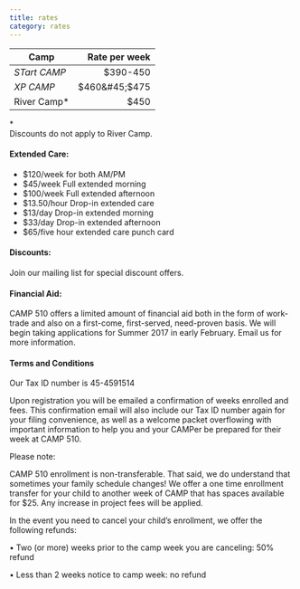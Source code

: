 ```yaml
---
title: rates
category: rates
---
```


| Camp | Rate per week |
| ---- | ------------: |
| _STart CAMP_ |$390-450 |
|_XP CAMP_ | $460&#45;$475 |
| River Camp&#42; | $450 |


&#42; <br>Discounts do not apply to River Camp.

#### __Extended Care:__

   * $120/week for both AM/PM
   * $45/week Full extended morning
   * $100/week Full extended afternoon
   * $13.50/hour Drop-in extended care
   * $13/day Drop-in extended morning
   * $33/day Drop-in extended afternoon
   * $65/five hour extended care punch card

#### __Discounts:__

Join our mailing list for special discount offers.


#### __Financial Aid:__

CAMP 510 offers a limited amount of financial aid both in the form of work-trade and also on a first-come, first-served, need-proven basis. We will begin taking applications for Summer 2017 in early February. Email us for more information.

#### __Terms and Conditions__

Our Tax ID number is 45-4591514

Upon registration you will be emailed a confirmation of weeks enrolled and fees. This confirmation email will also include our Tax ID number again for your filing convenience, as well as a welcome packet overflowing with important information to help you and your CAMPer be prepared for their week at CAMP 510.

Please note:

CAMP 510 enrollment is non-transferable.
	That said, we do understand that sometimes your family schedule changes! We offer a one time enrollment transfer for your child to another week of CAMP that has spaces available for $25. Any increase in project fees will be applied.

In the event you need to cancel your child’s enrollment, we offer the following refunds:

• Two (or more) weeks prior to the camp week you are canceling: 50% refund

• Less than 2 weeks notice to camp week: no refund
